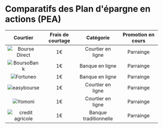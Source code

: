 # Comparatifs des Plan d'épargne en actions (PEA)

|Courtier|Frais de courtage|Catégorie|Promotion en cours|
|:-------------:|:-----------:|:----:|:----:|
|![Bourse Direct](https://i.ibb.co/k4zZd5m/1.webp)|1€|Courtier en ligne|Parrainge|
|![BoursoBank](https://i.ibb.co/yP0KyJv/4.jpg)|1€|Banque en ligne|Parrainge|
|![Fortuneo](https://i.ibb.co/dJjf60q/2.webp)|1€|Banque en ligne|Parrainge|
|![easybourse](https://i.ibb.co/prC8Q5x/5.webp)|1€|Courtier en ligne|Parrainge|
|![Yomoni](https://i.ibb.co/xHqr2PS/3.webp)|1€|Courtier en ligne|Parrainge|
|![credit agricole](https://i.ibb.co/PmshsGY/ca.png)|1€|Banque traditionnelle|Parrainge|

